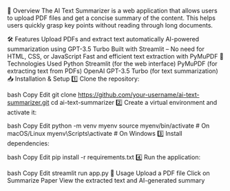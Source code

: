 🚀 Overview
The AI Text Summarizer is a web application that allows users to upload PDF files and get a concise summary of the content. This helps users quickly grasp key points without reading through long documents.

🛠️ Features
Upload PDFs and extract text automatically
AI-powered summarization using GPT-3.5 Turbo
Built with Streamlit – No need for HTML, CSS, or JavaScript
Fast and efficient text extraction with PyMuPDF
🔧 Technologies Used
Python
Streamlit (for the web interface)
PyMuPDF (for extracting text from PDFs)
OpenAI GPT-3.5 Turbo (for text summarization)
📥 Installation & Setup
1️⃣ Clone the repository:

bash
Copy
Edit
git clone https://github.com/your-username/ai-text-summarizer.git
cd ai-text-summarizer
2️⃣ Create a virtual environment and activate it:

bash
Copy
Edit
python -m venv myenv
source myenv/bin/activate   # On macOS/Linux
myenv\Scripts\activate      # On Windows
3️⃣ Install dependencies:

bash
Copy
Edit
pip install -r requirements.txt
4️⃣ Run the application:

bash
Copy
Edit
streamlit run app.py
📌 Usage
Upload a PDF file
Click on Summarize Paper
View the extracted text and AI-generated summary
